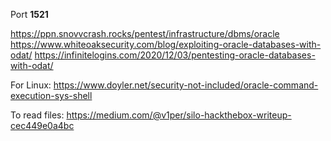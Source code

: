 Port **1521**

https://ppn.snovvcrash.rocks/pentest/infrastructure/dbms/oracle
https://www.whiteoaksecurity.com/blog/exploiting-oracle-databases-with-odat/
https://infinitelogins.com/2020/12/03/pentesting-oracle-databases-with-odat/

For Linux:
https://www.doyler.net/security-not-included/oracle-command-execution-sys-shell


To read files:
https://medium.com/@v1per/silo-hackthebox-writeup-cec449e0a4bc